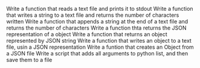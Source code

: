 Write a function that reads a text file and prints it to stdout
Write a function that writes a string to a text file and returns
 the number of characters written
Write a function that appends a string at the end of a text file and returns the number of characters
Write a function thta returns the JSON representation of a object
Write a function that returns an object represented by JSON string
Write a function that writes an object to a text file, usin a JSON representation
Write a funtion that creates an Object from a JSON file
Write a script that adds all arguments to python list, and then save them to a file
